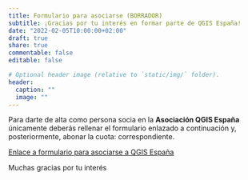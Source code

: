 ```yaml
---
title: Formulario para asociarse (BORRADOR)
subtitle: ¡Gracias por tu interés en formar parte de QGIS España!
date: "2022-02-05T10:00:00+02:00"
draft: true
share: true
commentable: false
editable: false

# Optional header image (relative to `static/img/` folder).
header:
  caption: ""
  image: ""
---
```


Para darte de alta como persona socia en la **Asociación QGIS España** únicamente deberás rellenar el formulario enlazado a continuación y, posteriormente, abonar la cuota: correspondiente.

<!-- {{< typeform dMp0tK >}} -->


[Enlace a formulario para asociarse a QGIS España](https://cloud.montera34.org/index.php/apps/forms/4j4CMbBry429FNHg)

Muchas gracias por tu interés